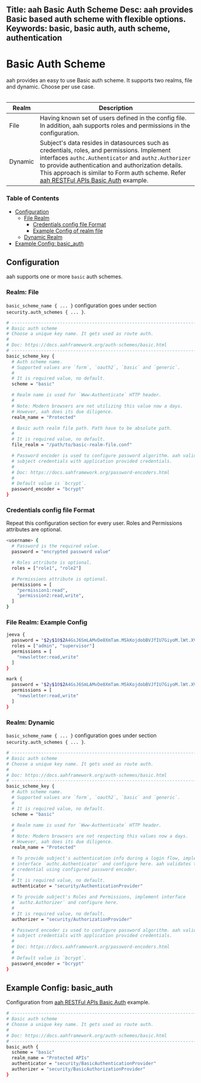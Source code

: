 Title: aah Basic Auth Scheme
Desc: aah provides Basic based auth scheme with flexible options.
Keywords: basic, basic auth, auth scheme, authentication
---
# Basic Auth Scheme

aah provides an easy to use Basic auth scheme. It supports two realms, file and dynamic. Choose per use case. <br><br>

Realm | Description
---- | -----------
File | Having known set of users defined in the config file. In addition, aah supports roles and permissions in the configuration.
Dynamic | Subject's data resides in datasources such as credentials, roles, and permissions. Implement interfaces `authc.Authenticator` and `authz.Authorizer` to provide authentication and authorization details. This approach is similar to Form auth scheme. Refer [aah RESTFul APIs Basic Auth]({{aah_examples_url}}/rest-api-basic-auth) example.

### Table of Contents

  * [Configuration](#configuration)
      - [File Realm](#realm-file)
          - [Credentials config file Format](#credentials-config-file-format)
          - [Example Config of realm file](#file-realm-example-config)
      - [Dynamic Realm](#realm-dynamic)
  * [Example Config: basic_auth](#example-config-basic-auth)

## Configuration

aah supports one or more `basic` auth schemes.

### Realm: File

`basic_scheme_name { ... }` configuration goes under section `security.auth_schemes { ... }`.

```bash
# -----------------------------------------------------------------------------
# Basic auth scheme
# Choose a unique key name. It gets used as route auth.
#
# Doc: https://docs.aahframework.org/auth-schemes/basic.html
# -----------------------------------------------------------------------------
basic_scheme_key {
  # Auth scheme name.
  # Supported values are `form`, `oauth2`, `basic` and `generic`.
  #
  # It is required value, no default.
  scheme = "basic"

  # Realm name is used for `Www-Authenticate` HTTP header.
  #
  # Note: Modern browsers are not utilizing this value now a days.
  # However, aah does its due diligence.
  realm_name = "Protected"

  # Basic auth realm file path. Path have to be absolute path.
  #
  # It is required value, no default.
  file_realm = "/path/to/basic-realm-file.conf"

  # Password encoder is used to configure password algorithm. aah validates
  # subject credentials with application provided credentials.
  #
  # Doc: https://docs.aahframework.org/password-encoders.html
  #
  # Default value is `bcrypt`.
  password_encoder = "bcrypt"
}
```

### Credentials config file Format

Repeat this configuration section for every user. Roles and Permissions attributes are optional.

```bash
<username> {
  # Password is the required value.
  password = "encrypted password value"

  # Roles attribute is optional.
  roles = ["role1", "role2"]

  # Permissions attribute is optional.
  permissions = [
    "permission1:read",
    "permission2:read,write",
  ]
}
```

### File Realm: Example Config

```bash
jeeva {
  password = "$2y$10$2A4GsJ6SmLAMvDe8XmTam.MSkKojdobBVJfIU7GiyoM.lWt.XV3H6"
  roles = ["admin", "supervisor"]
  permissions = [
    "newsletter:read,write"
  ]
}

mark {
  password = "$2y$10$2A4GsJ6SmLAMvDe8XmTam.MSkKojdobBVJfIU7GiyoM.lWt.XV3H6"
  permissions = [
    "newsletter:read,write"
  ]
}
```

### Realm: Dynamic

`basic_scheme_name { ... }` configuration goes under section `security.auth_schemes { ... }`.

```bash
# -----------------------------------------------------------------------------
# Basic auth scheme
# Choose a unique key name. It gets used as route auth.
#
# Doc: https://docs.aahframework.org/auth-schemes/basic.html
# -----------------------------------------------------------------------------
basic_scheme_key {
  # Auth scheme name.
  # Supported values are `form`, `oauth2`, `basic` and `generic`.
  #
  # It is required value, no default.
  scheme = "basic"

  # Realm name is used for `Www-Authenticate` HTTP header.
  #
  # Note: Modern browsers are not respecting this values now a days.
  # However, aah does its due diligence.
  realm_name = "Protected"

  # To provide subject's authentication info during a login flow, implement
  # interface `authc.Authenticator` and configure here. aah validates the
  # credential using configured password encoder.
  #
  # It is required value, no default.
  authenticator = "security/AuthenticationProvider"

  # To provide subject's Roles and Permissions, implement interface
  # `authz.Authorizer` and configure here.
  #
  # It is required value, no default.
  authorizer = "security/AuthorizationProvider"

  # Password encoder is used to configure password algorithm. aah validates
  # subject credentials with application provided credentials.
  #
  # Doc: https://docs.aahframework.org/password-encoders.html
  #
  # Default value is `bcrypt`.
  password_encoder = "bcrypt"
}
```

## Example Config: basic_auth

Configuration from [aah RESTFul APIs Basic Auth]({{aah_examples_url}}/rest-api-basic-auth) example.

```bash
# -----------------------------------------------------------------------------
# Basic auth scheme
# Choose a unique key name. It gets used as route auth.
#
# Doc: https://docs.aahframework.org/auth-schemes/basic.html
# -----------------------------------------------------------------------------
basic_auth {
  scheme = "basic"
  realm_name = "Protected APIs"
  authenticator = "security/BasicAuthenticationProvider"
  authorizer = "security/BasicAuthorizationProvider"
}
```
